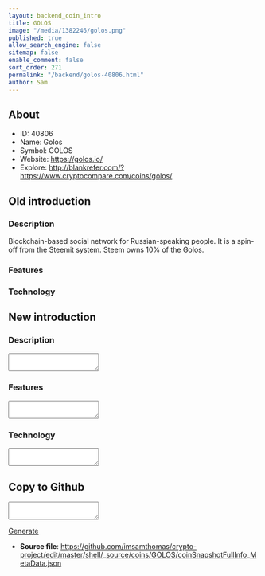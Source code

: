 ```yaml
---
layout: backend_coin_intro
title: GOLOS
image: "/media/1382246/golos.png"
published: true
allow_search_engine: false
sitemap: false
enable_comment: false
sort_order: 271
permalink: "/backend/golos-40806.html"
author: Sam
---
```


## About

- ID: 40806
- Name: Golos
- Symbol: GOLOS
- Website: https://golos.io/
- Explore: http://blankrefer.com/?https://www.cryptocompare.com/coins/golos/


## Old introduction

### Description

<p><span>Blockchain-based social network for Russian-speaking people. It is a spin-off from the Steemit system. Steem owns 10% of the Golos.</span></p>

### Features


### Technology




## New introduction


### Description
<textarea id="meta_description" name="description"></textarea>

### Features
<textarea id="meta_features" name="features"></textarea>

### Technology
<textarea id="meta_technology" name="technology"></textarea>


## Copy to Github

<textarea id="coinsnapshotfullinfo_metadata"></textarea>

<a href="#gen" onclick="generateMetaDatJson()">Generate</a>

- **Source file**: <a href="https://github.com/imsamthomas/crypto-project/edit/master/shell/_source/coins/GOLOS/coinSnapshotFullInfo_MetaData.json">https://github.com/imsamthomas/crypto-project/edit/master/shell/_source/coins/GOLOS/coinSnapshotFullInfo_MetaData.json</a>

